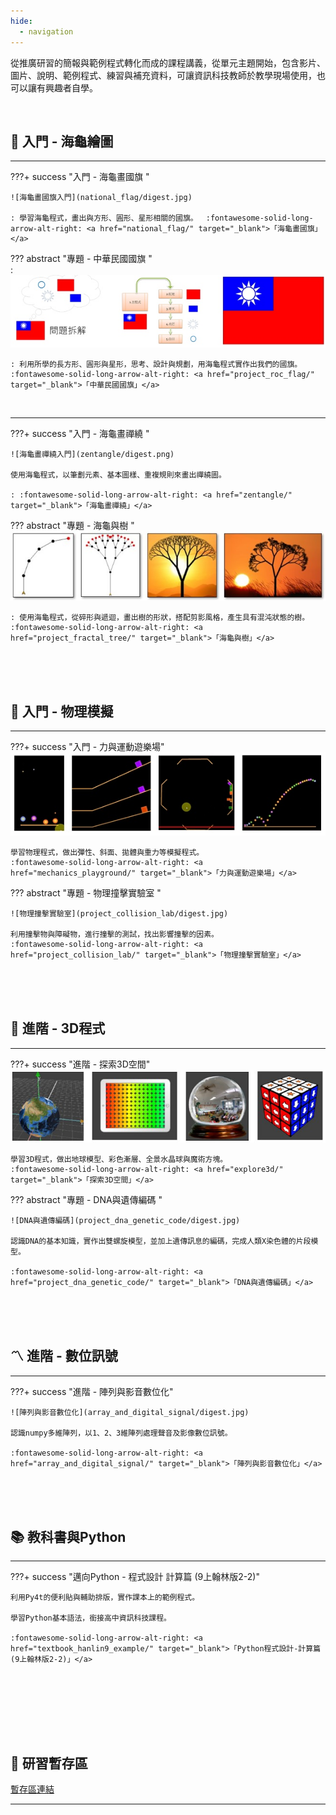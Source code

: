 ```yaml
---
hide:
  - navigation
---
```



從推廣研習的簡報與範例程式轉化而成的課程講義，從單元主題開始，包含影片、圖片、說明、範例程式、練習與補充資料，可讓資訊科技教師於教學現場使用，也可以讓有興趣者自學。


<br/>

## 🐢 入門 - 海龜繪圖



----------------------------

???+ success  "入門 - 海龜畫國旗 "
    
    ![海龜畫國旗入門](national_flag/digest.jpg)

    : 學習海龜程式，畫出與方形、圓形、星形相關的國旗。　 :fontawesome-solid-long-arrow-alt-right: <a href="national_flag/" target="_blank">「海龜畫國旗」</a>

??? abstract  "專題 - 中華民國國旗 "    
    :  ![中華民國國旗](project_roc_flag/digest.jpg)

    : 利用所學的長方形、圓形與星形，思考、設計與規劃，用海龜程式實作出我們的國旗。　 :fontawesome-solid-long-arrow-alt-right: <a href="project_roc_flag/" target="_blank">「中華民國國旗」</a>

<br/>

----------------------------

???+ success  "入門 - 海龜畫禪繞  "
    
    ![海龜畫禪繞入門](zentangle/digest.png)

    使用海龜程式，以筆劃元素、基本圖樣、重複規則來畫出禪繞圖。

    : :fontawesome-solid-long-arrow-alt-right: <a href="zentangle/" target="_blank">「海龜畫禪繞」</a>

??? abstract  "專題 - 海龜與樹 "    
    ![海龜與樹](project_fractal_tree/digest.jpg)

    : 使用海龜程式，從碎形與遞迴，畫出樹的形狀，搭配剪影風格，產生具有混沌狀態的樹。　 :fontawesome-solid-long-arrow-alt-right: <a href="project_fractal_tree/" target="_blank">「海龜與樹」</a>

<br/><br/><br/>

## 🏀 入門 - 物理模擬

-----------------------

???+ success  "入門 - 力與運動遊樂場"
    ![力與運動遊樂場](mechanics_playground/digest.jpg)

    學習物理程式，做出彈性、斜面、拋體與重力等模擬程式。
    :fontawesome-solid-long-arrow-alt-right: <a href="mechanics_playground/" target="_blank">「力與運動遊樂場」</a>

??? abstract  "專題 - 物理撞擊實驗室 "    
    
    ![物理撞擊實驗室](project_collision_lab/digest.jpg)

    利用撞擊物與障礙物，進行撞擊的測試，找出影響撞擊的因素。
    :fontawesome-solid-long-arrow-alt-right: <a href="project_collision_lab/" target="_blank">「物理撞擊實驗室」</a>

<br/><br/><br/>

## 🧊 進階 - 3D程式

-----------------------

???+ success  "進階 - 探索3D空間"
    ![3D空間大探索](explore3d/digest.jpg)
    
    學習3D程式，做出地球模型、彩色漸層、全景水晶球與魔術方塊。
    :fontawesome-solid-long-arrow-alt-right: <a href="explore3d/" target="_blank">「探索3D空間」</a>

??? abstract  "專題 - DNA與遺傳編碼 "    
    
    ![DNA與遺傳編碼](project_dna_genetic_code/digest.jpg)

    認識DNA的基本知識，實作出雙螺旋模型，並加上遺傳訊息的編碼，完成人類X染色體的片段模型。

    :fontawesome-solid-long-arrow-alt-right: <a href="project_dna_genetic_code/" target="_blank">「DNA與遺傳編碼」</a>


<br/><br/><br/>

## 〽️ 進階 - 數位訊號

-----------------------

???+ success  "進階 - 陣列與影音數位化"
    
    
    ![陣列與影音數位化](array_and_digital_signal/digest.jpg)

    認識numpy多維陣列，以1、2、3維陣列處理聲音及影像數位訊號。

    :fontawesome-solid-long-arrow-alt-right: <a href="array_and_digital_signal/" target="_blank">「陣列與影音數位化」</a>



<br/><br/><br/>

##

## 📚 教科書與Python

-----------------------

???+ success  "邁向Python - 程式設計 計算篇 (9上翰林版2-2)"
    
    利用Py4t的便利貼與輔助排版，實作課本上的範例程式。

    學習Python基本語法，銜接高中資訊科技課程。

    :fontawesome-solid-long-arrow-alt-right: <a href="textbook_hanlin9_example/" target="_blank">「Python程式設計-計算篇 (9上翰林版2-2)」</a>




<br/><br/><br/>



<br/><br/>

## 🔗 研習暫存區

 [暫存區連結](https://drive.google.com/drive/folders/1LhMRBFhtEZI6fBmS9eolo1qUwi3o0vMC?usp=share_link)

-----------------------



